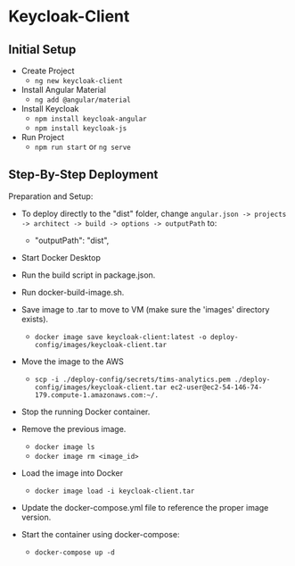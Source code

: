 # Keycloak-Client

## Initial Setup
* Create Project
  * `ng new keycloak-client`
* Install Angular Material
  * `ng add @angular/material`
* Install Keycloak
  * `npm install keycloak-angular`
  * `npm install keycloak-js`
* Run Project
  * `npm run start` or `ng serve`

## Step-By-Step Deployment

Preparation and Setup:
* To deploy directly to the "dist" folder, change `angular.json -> projects -> architect -> build -> options -> outputPath` to:
  * "outputPath": "dist",

* Start Docker Desktop
* Run the build script in package.json.
* Run docker-build-image.sh.
* Save image to .tar to move to VM (make sure the 'images' directory exists).
  * `docker image save keycloak-client:latest -o deploy-config/images/keycloak-client.tar`
* Move the image to the AWS
  * `scp -i ./deploy-config/secrets/tims-analytics.pem ./deploy-config/images/keycloak-client.tar ec2-user@ec2-54-146-74-179.compute-1.amazonaws.com:~/.`
* Stop the running Docker container.
* Remove the previous image.
  * `docker image ls`
  * `docker image rm <image_id>`
* Load the image into Docker
  * `docker image load -i keycloak-client.tar`
* Update the docker-compose.yml file to reference the proper image version.
* Start the container using docker-compose:
  * `docker-compose up -d`
